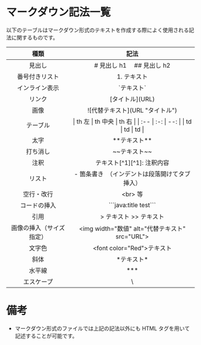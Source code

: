 # マークダウン記法一覧

以下のテーブルはマークダウン形式のテキストを作成する際によく使用される記法に関するものです。

|           種類           |                                     記法                                     |
| :----------------------: | :--------------------------------------------------------------------------: |
|          見出し          |                          # 見出し h1 　## 見出し h2                          |
|      番号付きリスト      |                                 1. テキスト                                  |
|      インライン表示      |                                 \`テキスト`                                  |
|          リンク          |                               \[タイトル](URL)                               |
|           画像           |                       !\[代替テキスト](URL "タイトル")                       |
|         テーブル         | \| th 左 \| th 中央 \| th 右 \| \| :-- \| :-: \| --: \| \| td \| td \| td \| |
|           太字           |                               \*\*テキスト\*\*                               |
|         打ち消し         |                                \~~テキスト~~                                 |
|           注釈           |                          テキスト[^1][^1]: 注釈内容                          |
|          リスト          |                - 箇条書き　（インデントは段落開けてタブ挿入）                |
|        空行・改行        |                                   \<br> 等                                   |
|       コードの挿入       |                            \```java:title test```                            |
|           引用           |                            > テキスト >> テキスト                            |
| 画像の挿入（サイズ指定） |               \<img width="数値" alt="代替テキスト" src="URL">               |
|          文字色          |                      \<font color="Red">テキスト</font>                      |
|           斜体           |                                 \*テキスト\*                                 |
|          水平線          |                                    \*\*\*                                    |
|        エスケープ        |                                      \\                                      |

# 備考

- マークダウン形式のファイルでは上記の記法以外にも HTML タグを用いて記述することが可能です。
